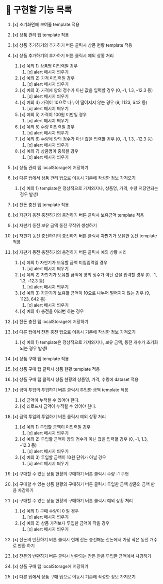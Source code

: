 # 📄 구현할 기능 목록

1. [x] 초기화면에 보여줄 template 적용
2. [x] 상품 관리 탭 template 적용
3. [x] 상품 추가하기의 추가하기 버튼 클릭시 상품 현황 template 적용
4. [x] 상품 추가하기의 추가하기 버튼 클릭시 예외 상황 처리

   1. [x] 예외 1) 상품명 미입력일 경우
      1. [x] alert 메시지 띄우기
   2. [x] 예외 2) 가격 미입력일 경우
      1. [x] alert 메시지 띄우기
   3. [x] 예외 3) 가격에 양의 정수가 아닌 값을 입력할 경우 (0, -1, 1.3, -12.3 등)
      1. [x] alert 메시지 띄우기
   4. [x] 예외 4) 가격이 10으로 나누어 떨어지지 않는 경우 (9, 1123, 642 등)
      1. [x] alert 메시지 띄우기
   5. [x] 예외 5) 가격이 100원 미만일 경우
      1. [x] alert 메시지 띄우기
   6. [x] 예외 5) 수량 미입력일 경우
      1. [x] alert 메시지 띄우기
   7. [x] 예외 6) 수량에 양의 정수가 아닌 값을 입력할 경우 (0, -1, 1.3, -12.3 등)
      1. [x] alert 메시지 띄우기
   8. [x] 예외 7) 상품명이 중복될 경우
      1. [x] alert 메시지 띄우기

5. [x] 상품 관리 탭 localStorage에 저장하기
6. [x] 다른 탭에서 상품 관리 탭으로 이동시 기존에 작성한 정보 가져오기
   1. [x] 예외 1) template은 정상적으로 가져와지나, 상품명, 가격, 수량 저장안되는 경우 발생!
7. [x] 잔돈 충전 탭 template 적용
8. [x] 자판기 동전 충전하기의 충전하기 버튼 클릭시 보유금액 template 적용
9. [x] 자판기 동전 보유 금액 동전 무작위 생성하기
10. [x] 자판기 동전 충전하기의 충전하기 버튼 클릭시 자판기가 보유한 동전 template 적용
11. [x] 자판기 동전 충전하기의 충전하기 버튼 클릭시 예외 상황 처리

    1. [x] 예외 1) 자판기가 보유할 금액 미입입력일 경우
       1. [x] alert 메시지 띄우기
    2. [x] 예외 2) 자판기가 보유할 금액에 양의 정수가 아닌 값을 입력할 경우 (0, -1, 1.3, -12.3 등)
       1. [x] alert 메시지 띄우기
    3. [x] 예외 3) 자판기가 보유할 금액이 10으로 나누어 떨어지지 않는 경우 (9, 1123, 642 등)
       1. [x] alert 메시지 띄우기
    4. [x] 예외 4) 충전을 여러번 하는 경우

12. [x] 잔돈 충전 탭 localStorage에 저장하기
13. [x] 다른 탭에서 잔돈 충전 탭으로 이동시 기존에 작성한 정보 가져오기
    1. [x] 예외 1) template은 정상적으로 가져와지나, 보유 금액, 동전 개수가 초기화 되는 경우 발생!
14. [x] 상품 구매 탭 template 적용
15. [x] 상품 구매 탭 클릭시 상품 현황 template 적용
16. [x] 상품 구매 탭 클릭시 상품 현황의 상품명, 가격, 수량에 dataset 적용
17. [x] 금액 투입의 투입하기 버튼 클릭시 투입한 금액 template 적용
    1. [x] 금액이 누적될 수 있어야 한다.
    2. [x] 리로드시 금액이 누적될 수 있어야 한다.
18. [x] 금액 투입의 투입하기 버튼 클릭시 예외 상황 처리

    1. [x] 예외 1) 투입할 금액이 미입력일 경우
       1. [x] alert 메시지 띄우기
    2. [x] 예외 2) 투입할 금액이 양의 정수가 아닌 값을 입력할 경우 (0, -1, 1.3, -12.3 등)
       1. [x] alert 메시지 띄우기
    3. [x] 예외 3) 투입할 금액이 10원 단위가 아닐 경우
       1. [x] alert 메시지 띄우기

19. [x] 구매할 수 있는 상품 현황의 구매하기 버튼 클릭시 수량 -1 구현
20. [x] 구매할 수 있는 상품 현황의 구매하기 버튼 클릭시 투입한 금액 상품의 금액 만큼 차감하기
21. [x] 구매할 수 있는 상품 현황의 구매하기 버튼 클릭시 예외 상황 처리

    1. [x] 예외 1) 구매 수량이 0 일 경우
       1. [x] alert 메시지 띄우기
    2. [x] 예외 2) 상품 가격보다 투입한 금액이 작을 경우
       1. [x] alert 메시지 띄우기

22. [x] 잔돈의 반환하기 버튼 클릭시 현재 잔돈 충전해둔 잔돈에서 가장 작은 동전 개수로 반환 하기
23. [x] 잔돈의 반환하기 버튼 클릭시 반환되는 잔돈 만큼 투입한 금액에서 차감하기
24. [x] 상품 구매 탭 localStorage에 저장하기
25. [x] 다른 탭에서 상품 구매 탭으로 이동시 기존에 작성한 정보 가져오기
